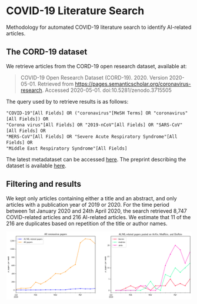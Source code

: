 # COVID-19 Literature Search
Methodology for automated COVID-19 literature search to identify AI-related articles.


## The CORD-19 dataset

We retrieve articles from the CORD-19 open research dataset, available at: 

> COVID-19 Open Research Dataset (CORD-19). 2020. Version 2020-05-01. Retrieved from https://pages.semanticscholar.org/coronavirus-research. Accessed 2020-05-01. doi:10.5281/zenodo.3715505

The query used by to retrieve results is as follows:

    "COVID-19"[All Fields] OR ("coronavirus"[MeSH Terms] OR "coronavirus"[All Fields]) OR 
    "Corona virus"[All Fields] OR "2019-nCoV"[All Fields] OR "SARS-CoV"[All Fields] OR 
    "MERS-CoV"[All Fields] OR "Severe Acute Respiratory Syndrome"[All Fields] OR 
    "Middle East Respiratory Syndrome"[All Fields]
    
The latest metadataset can be accessed [here](https://ai2-semanticscholar-cord-19.s3-us-west-2.amazonaws.com/latest/metadata.csv). The preprint describing the dataset is available [here](https://www.semanticscholar.org/paper/CORD-19%3A-The-Covid-19-Open-Research-Dataset-Wang-Lo/bc411487f305e451d7485e53202ec241fcc97d3b).

## Filtering and results

We kept only articles containing either a title and an abstract, and only articles with a publication year of 2019 or 2020. For the time period between 1st January 2020 and 24th April 2020, the search retrieved 8,747 COVID-related articles and 216 AI-related articles. We estimate that 11 of the 216 are duplicates based on repetition of the title or author names.

![literature over time](automated_lit_review.png)
